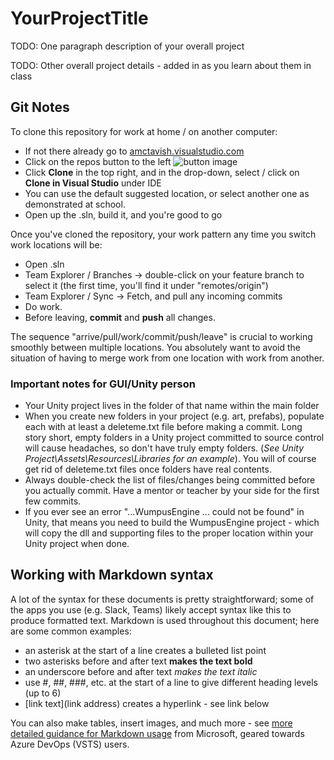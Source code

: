# YourProjectTitle
TODO: One paragraph description of your overall project

TODO: Other overall project details - added in as you learn about them in class

## Git Notes

To clone this repository for work at home / on another computer:
* If not there already go to [amctavish.visualstudio.com](https://amctavish.visualstudio.com)
* Click on the repos button to the left ![button image](http://staffweb.nsd.org/amctavish/images/DevOpsReposButton.JPG)
* Click **Clone** in the top right, and in the drop-down, select / click on
  **Clone in Visual Studio** under IDE
* You can use the default suggested location, or select another one as
  demonstrated at school.
* Open up the .sln, build it, and you're good to go

Once you've cloned the repository, your work pattern any time you switch
work locations will be:
* Open .sln
* Team Explorer / Branches -> double-click on your feature branch to select it
  (the first time, you'll find it under "remotes/origin")
* Team Explorer / Sync -> Fetch, and pull any incoming commits
* Do work.
* Before leaving, **commit** and **push** all changes.

The sequence "arrive/pull/work/commit/push/leave" is crucial to working smoothly
between multiple locations. You absolutely want to avoid the situation of having
to merge work from one location with work from another.

### Important notes for GUI/Unity person

* Your Unity project lives in the folder of that name within the main folder
* When you create new folders in your project (e.g. art, prefabs), populate each
  with at least a deleteme.txt file before making a commit. Long story short, empty
  folders in a Unity project committed to source control will cause headaches, so
  don't have truly empty folders.
  (_See Unity Project\Assets\Resources\Libraries for an example_).
  You will of course get rid of deleteme.txt files once folders have real contents.
* Always double-check the list of files/changes being committed before you
  actually commit. Have a mentor or teacher by your side for the first few commits.
* If you ever see an error "...WumpusEngine ... could not be found" in Unity,
  that means you need to build the WumpusEngine project - which will copy the dll
  and supporting files to the proper location within your Unity project when done.

## Working with Markdown syntax

A lot of the syntax for these documents is pretty straightforward; some of the
apps you use (e.g. Slack, Teams) likely accept syntax like this to produce
formatted text. Markdown is used throughout this document;
here are some common examples:
* an asterisk at the start of a line creates a bulleted list point
* two asterisks before and after text **makes the text bold**
* an underscore before and after text _makes the text italic_
* use #, ##, ###, etc. at the start of a line to give different heading levels (up to 6)
* [link text](link address) creates a hyperlink - see link below

You can also make tables, insert images, and much more - see
[more detailed guidance for Markdown usage](https://docs.microsoft.com/en-us/azure/devops/project/wiki/markdown-guidance?view=azure-devops)
from Microsoft, geared towards Azure DevOps (VSTS) users.
